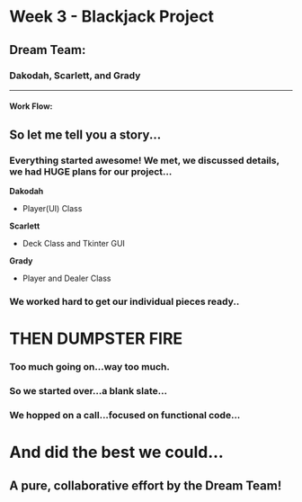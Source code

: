 # Week 3 - Blackjack Project

## Dream Team:

### Dakodah, Scarlett, and Grady

---
#### Work Flow:

## So let me tell you a story...
### Everything started awesome!  We met, we discussed details, we had HUGE plans for our project...

**Dakodah** 

- Player(UI) Class

**Scarlett**

- Deck Class and Tkinter GUI


**Grady** 

- Player and Dealer Class

### We worked hard to get our individual pieces ready..

# THEN DUMPSTER FIRE

### Too much going on...way too much.

### So we started over...a blank slate...

### We hopped on a call...focused on functional code...

# And did the best we could...

## A pure, collaborative effort by the Dream Team!
